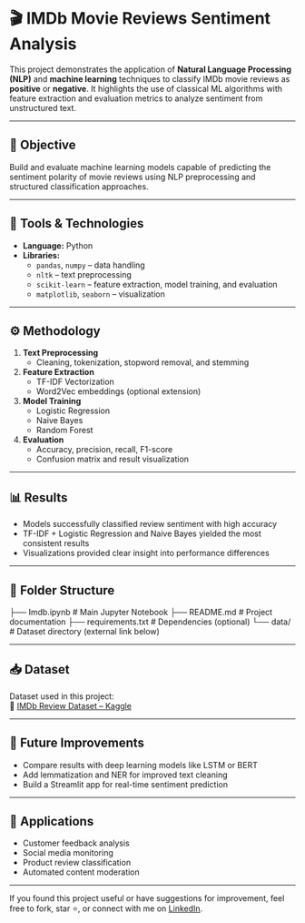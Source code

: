 # 🎬 IMDb Movie Reviews Sentiment Analysis

This project demonstrates the application of **Natural Language Processing (NLP)** and **machine learning** techniques to classify IMDb movie reviews as **positive** or **negative**. It highlights the use of classical ML algorithms with feature extraction and evaluation metrics to analyze sentiment from unstructured text.

---

## 📌 Objective

Build and evaluate machine learning models capable of predicting the sentiment polarity of movie reviews using NLP preprocessing and structured classification approaches.

---

## 🧰 Tools & Technologies

- **Language:** Python
- **Libraries:**
  - `pandas`, `numpy` – data handling
  - `nltk` – text preprocessing
  - `scikit-learn` – feature extraction, model training, and evaluation
  - `matplotlib`, `seaborn` – visualization

---

## ⚙️ Methodology

1. **Text Preprocessing**
   - Cleaning, tokenization, stopword removal, and stemming
2. **Feature Extraction**
   - TF-IDF Vectorization
   - Word2Vec embeddings (optional extension)
3. **Model Training**
   - Logistic Regression
   - Naive Bayes
   - Random Forest
4. **Evaluation**
   - Accuracy, precision, recall, F1-score
   - Confusion matrix and result visualization

---

## 📊 Results

- Models successfully classified review sentiment with high accuracy
- TF-IDF + Logistic Regression and Naive Bayes yielded the most consistent results
- Visualizations provided clear insight into performance differences

---

## 📂 Folder Structure

├── Imdb.ipynb # Main Jupyter Notebook
├── README.md # Project documentation
├── requirements.txt # Dependencies (optional)
└── data/ # Dataset directory (external link below)


---

## 📥 Dataset

Dataset used in this project:  
🔗 [IMDb Review Dataset – Kaggle](https://www.kaggle.com/datasets/c134koyenaroy/imdb-review-dataset)

---

## 🚀 Future Improvements

- Compare results with deep learning models like LSTM or BERT
- Add lemmatization and NER for improved text cleaning
- Build a Streamlit app for real-time sentiment prediction

---

## 📎 Applications

- Customer feedback analysis  
- Social media monitoring  
- Product review classification  
- Automated content moderation

---

If you found this project useful or have suggestions for improvement, feel free to fork, star ⭐, or connect with me on [LinkedIn](https://www.linkedin.com/in/koyena-roy-81b739211/).

